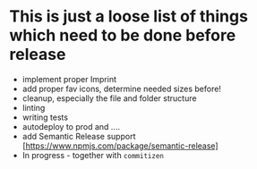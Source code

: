 # This is just a loose list of things which need to be done before release

- implement proper Imprint
- add proper fav icons, determine needed sizes before!
- cleanup, especially the file and folder structure
- linting
- writing tests
- autodeploy to prod and ....
- add Semantic Release support [https://www.npmjs.com/package/semantic-release]
- In progress - together with `commitizen`
